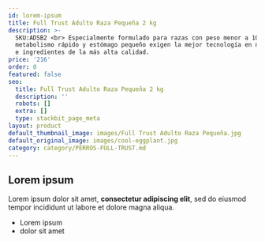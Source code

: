 ```yaml
---
id: lorem-ipsum
title: Full Trust Adulto Raza Pequeña 2 kg
description: >-
  SKU:ADSB2 <br> Especialmente formulado para razas con peso menor a 10 kg, cuyo
  metabolismo rápido y estómago pequeño exigen la mejor tecnología en nutrición
  e ingredientes de la más alta calidad.
price: '216'
order: 0
featured: false
seo:
  title: Full Trust Adulto Raza Pequeña 2 kg
  description: ''
  robots: []
  extra: []
  type: stackbit_page_meta
layout: product
default_thumbnail_image: images/Full Trust Adulto Raza Pequeña.jpg
default_original_image: images/cool-eggplant.jpg
category: category/PERROS-FULL-TRUST.md
---
```

## Lorem ipsum

Lorem ipsum dolor sit amet, **consectetur adipiscing elit**, sed do eiusmod tempor incididunt ut labore et dolore magna aliqua.

- Lorem ipsum
- dolor sit amet